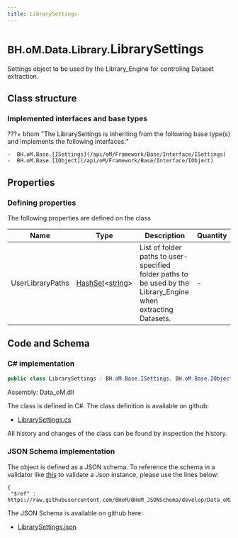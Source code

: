 ```yaml
---
title: LibrarySettings
---
```


# <small>BH.oM.Data.Library.</small>**LibrarySettings**

Settings object to be used by the Library_Engine for controling Dataset extraction.

## Class structure

### Implemented interfaces and base types

???+ bhom "The LibrarySettings is inheriting from the following base type(s) and implements the following interfaces:"

    -  BH.oM.Base.[ISettings](/api/oM/Framework/Base/Interface/ISettings)
    -  BH.oM.Base.[IObject](/api/oM/Framework/Base/Interface/IObject)


## Properties



### Defining properties

The following properties are defined on the class

| Name             | Type             | Description      | Quantity         |
|------------------|------------------|------------------|------------------|
| UserLibraryPaths | [HashSet](https://learn.microsoft.com/en-us/dotnet/api/System.Collections.Generic.HashSet-1?view=netstandard-2.0)&lt;[string](https://learn.microsoft.com/en-us/dotnet/api/System.String?view=netstandard-2.0)&gt; | List of folder paths to user-specified folder paths to be used by the Library_Engine when extracting Datasets. | - |


## Code and Schema

### C# implementation

``` C# title="C#"
public class LibrarySettings : BH.oM.Base.ISettings, BH.oM.Base.IObject
```

Assembly: Data_oM.dll

The class is defined in C#. The class definition is available on github:

- [LibrarySettings.cs](https://github.com/BHoM/BHoM/blob/develop/Data_oM/Library\LibrarySettings.cs)

All history and changes of the class can be found by inspection the history.
### JSON Schema implementation

The object is defined as a JSON schema. To reference the schema in a validator like [this](https://www.jsonschemavalidator.net/) to validate a Json instance, please use the lines below:

``` { .json .copy .select } title="JSON Schema"
{
 "$ref" : https://raw.githubusercontent.com/BHoM/BHoM_JSONSchema/develop/Data_oM/Library/LibrarySettings.json}
```

The JSON Schema is available on github here:

- [LibrarySettings.json](https://github.com/BHoM/BHoM_JSONSchema/blob/develop/Data_oM/Library/LibrarySettings.json)
